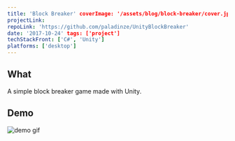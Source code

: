 ```yaml
---
title: 'Block Breaker' coverImage: '/assets/blog/block-breaker/cover.jpeg'
projectLink: 
repoLink: 'https://github.com/paladinze/UnityBlockBreaker'
date: '2017-10-24' tags: ['project']
techStackFront: ['C#', 'Unity']
platforms: ['desktop']
---
```


## What

A simple block breaker game made with Unity.

## Demo

![demo gif](https://github.com/paladinze/UnityBlockBreaker/raw/master/block_breaker_02.gif)
